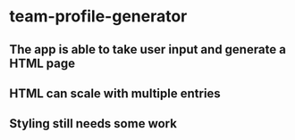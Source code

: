 # team-profile-generator

## The app is able to take user input and generate a HTML page 
## HTML can scale with multiple entries
## Styling still needs some work